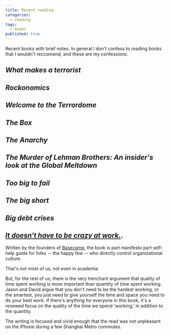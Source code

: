 ```yaml
---
title: Recent reading
categories:
  - reading
tags:
  - books
published: true
---
```

Recent books with brief notes. In general I don't confess to reading books that I wouldn't reccomend, and these are my confessions:

## _What makes a terrorist_

## _Rockonomics_

## _Welcome to the Terrordome_

## _The Box_

## _The Anarchy_

## _The Murder of Lehman Brothers: An insider's look at the Global Meltdown_

## _Too big to fail_

## _The big short_

## _Big debt crises_

## [_It doesn't have to be crazy at work._](https://basecamp.com/books/calm "Book Link"). 

Written by the founders of [Basecamp](https://basecamp.com "Basecamp company site"), the book is part manifesto part self-help guide for folks -- the happy few -- who directly control organizational culture. 

That's not most of us, not even in academia.

But, for the rest of us, there is the very trenchant argument that quality of time spent working is more important than quantity of time spent working. Jason and David argue that you don't need to be the hardest working, or the smartest, you just need to give yourself the time and space  you need to do your best work. If there's anything for everyone in this book, it's a renewed focus on the quality of the time we spend 'working,' in addition to the quantity. 

The writing is focused and vivid enough that the read was not unpleasant on the iPhone during a few Shanghai Metro commutes.
